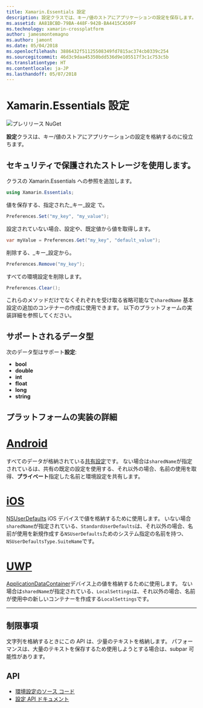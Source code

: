 ```yaml
---
title: Xamarin.Essentials 設定
description: 設定クラスでは、キー/値のストアにアプリケーションの設定を保存します。
ms.assetid: AA81BCBD-79BA-448F-942B-BA4415CA50FF
ms.technology: xamarin-crossplatform
author: jamesmontemagno
ms.author: jamont
ms.date: 05/04/2018
ms.openlocfilehash: 3886432f51125508349fd7815ac374cb0339c254
ms.sourcegitcommit: 46d3c9daa45350bdd536d9e105517f3c1c753c5b
ms.translationtype: HT
ms.contentlocale: ja-JP
ms.lasthandoff: 05/07/2018
---
```

# <a name="xamarinessentials-preferences"></a>Xamarin.Essentials 設定

![プレリリース NuGet](~/media/shared/pre-release.png)

**設定**クラスは、キー/値のストアにアプリケーションの設定を格納するのに役立ちます。

## <a name="using-secure-storage"></a>セキュリティで保護されたストレージを使用します。

クラスの Xamarin.Essentials への参照を追加します。

```csharp
using Xamarin.Essentials;
```

値を保存する、指定された_キー_設定 で。

```csharp
Preferences.Set("my_key", "my_value");
```

設定されていない場合、設定や、既定値から値を取得します。

```csharp
var myValue = Preferences.Get("my_key", "default_value");
```

削除する、_キー_設定から。

```csharp
Preferences.Remove("my_key");
```

すべての環境設定を削除します。

```csharp
Preferences.Clear();
```

これらのメソッドだけでなくそれぞれを受け取る省略可能なで`sharedName` 基本設定の追加のコンテナーの作成に使用できます。 以下のプラットフォームの実装詳細を参照してください。

## <a name="supported-data-types"></a>サポートされるデータ型

次のデータ型はサポート**設定**:

- **bool**
- **double**
- **int**
- **float**
- **long**
- **string**

## <a name="platform-implementation-specifics"></a>プラットフォームの実装の詳細

# <a name="androidtabandroid"></a>[Android](#tab/android)

すべてのデータが格納されている[共有設定](https://developer.android.com/training/data-storage/shared-preferences.html)です。 ない場合は`sharedName`が指定されているは、共有の既定の設定を使用する、それ以外の場合、名前の使用を取得、**プライベート**指定した名前と環境設定を共有します。

# <a name="iostabios"></a>[iOS](#tab/ios)

[NSUserDefaults](https://docs.microsoft.com/en-us/xamarin/ios/app-fundamentals/user-defaults) iOS デバイスで値を格納するために使用します。 いない場合`sharedName`が指定されている、`StandardUserDefaults`は、それ以外の場合、名前が使用を新規作成する`NSUserDefaults`ためのシステム指定の名前を持つ、`NSUserDefaultsType.SuiteName`です。

# <a name="uwptabuwp"></a>[UWP](#tab/uwp)

[ApplicationDataContainer](https://docs.microsoft.com/en-us/uwp/api/windows.storage.applicationdatacontainer)デバイス上の値を格納するために使用します。 ない場合は`sharedName`が指定されている、`LocalSettings`は、それ以外の場合、名前が使用中の新しいコンテナーを作成する`LocalSettings`です。

--------------

## <a name="limitations"></a>制限事項

文字列を格納するときにこの API は、少量のテキストを格納します。  パフォーマンスは、大量のテキストを保存するため使用しようとする場合は、subpar 可能性があります。

## <a name="api"></a>API

- [環境設定のソース コード](https://github.com/xamarin/Essentials/tree/master/Essentials/Preferences)
- [設定 API ドキュメント](xref:Xamarin.Essentials.Preferences)

